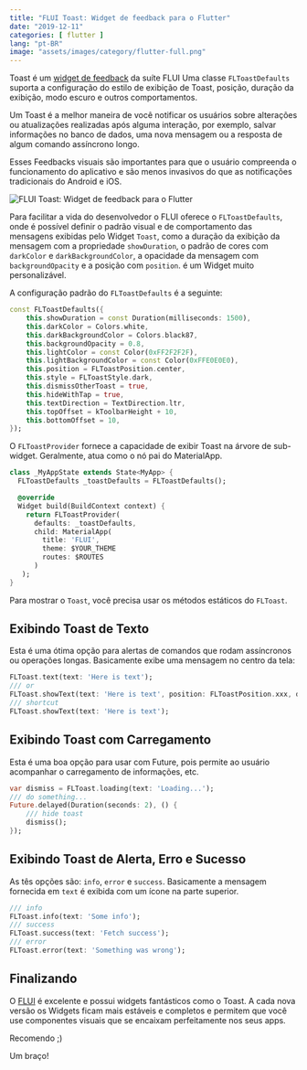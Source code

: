 ```yaml
---
title: "FLUI Toast: Widget de feedback para o Flutter"
date: "2019-12-11"
categories: [ flutter ]
lang: "pt-BR"
image: "assets/images/category/flutter-full.png"
---
```


Toast é um [widget de feedback](https://www.flui.xin/en/widgets/toast.html) da suíte FLUI Uma classe `FLToastDefaults` suporta a configuração do estilo de exibição de Toast, posição, duração da exibição, modo escuro e outros comportamentos.

Um Toast é a melhor maneira de você notificar os usuários sobre alterações ou atualizações realizadas após alguma interação, por exemplo, salvar informações no banco de dados, uma nova mensagem ou a resposta de algum comando assíncrono longo.

Esses Feedbacks visuais são importantes para que o usuário compreenda o funcionamento do aplicativo e são menos invasivos do que as notificações tradicionais do Android e iOS.

![FLUI Toast: Widget de feedback para o Flutter](/assets/images/2019-12-11-toast.gif)

Para facilitar a vida do desenvolvedor o FLUI oferece o `FLToastDefaults`, onde é possível definir o padrão visual e de comportamento das mensagens exibidas pelo Widget `Toast`, como a duração da exibição da mensagem com a propriedade `showDuration`, o padrão de cores com `darkColor` e `darkBackgroundColor`, a opacidade da mensagem com `backgroundOpacity` e a posição com `position`. é um Widget muito personalizável.

A configuração padrão do `FLToastDefaults` é a seguinte:

```dart
const FLToastDefaults({
    this.showDuration = const Duration(milliseconds: 1500),
    this.darkColor = Colors.white,
    this.darkBackgroundColor = Colors.black87,
    this.backgroundOpacity = 0.8,
    this.lightColor = const Color(0xFF2F2F2F),
    this.lightBackgroundColor = const Color(0xFFE0E0E0),
    this.position = FLToastPosition.center,
    this.style = FLToastStyle.dark,
    this.dismissOtherToast = true,
    this.hideWithTap = true,
    this.textDirection = TextDirection.ltr,
    this.topOffset = kToolbarHeight + 10,
    this.bottomOffset = 10,
});
```

O `FLToastProvider` fornece a capacidade de exibir Toast na árvore de sub-widget. Geralmente, atua como o nó pai do MaterialApp.

```dart
class _MyAppState extends State<MyApp> {
  FLToastDefaults _toastDefaults = FLToastDefaults();

  @override
  Widget build(BuildContext context) {
    return FLToastProvider(
      defaults: _toastDefaults,
      child: MaterialApp(
        title: 'FLUI',
        theme: $YOUR_THEME
        routes: $ROUTES
      )
   );
}
```

Para mostrar o `Toast`, você precisa usar os métodos estáticos do `FLToast`.

## Exibindo Toast de Texto

Esta é uma ótima opção para alertas de comandos que rodam assíncronos ou operações longas. Basicamente exibe uma mensagem no centro da tela:

```dart
FLToast.text(text: 'Here is text');
/// or
FLToast.showText(text: 'Here is text', position: FLToastPosition.xxx, duration: Duration(seconds: 5), style: FLToastStyle.xxx);
/// shortcut
FLToast.showText(text: 'Here is text');
```

## Exibindo Toast com Carregamento

Esta é uma boa opção para usar com Future, pois permite ao usuário acompanhar o carregamento de informações, etc.

```dart
var dismiss = FLToast.loading(text: 'Loading...');
/// do something...
Future.delayed(Duration(seconds: 2), () {
    /// hide toast
    dismiss();
});
```

## Exibindo Toast de Alerta, Erro e Sucesso

As tês opções são: `info`, `error` e `success`. Basicamente a mensagem fornecida em `text` é exibida com um ícone na parte superior.

```dart
/// info
FLToast.info(text: 'Some info');
/// success
FLToast.success(text: 'Fetch success');
/// error
FLToast.error(text: 'Something was wrong');
```

## Finalizando

O [FLUI](https://www.luizeof.com.br/flui-e-um-conjunto-de-widgets-para-o-flutter/) é excelente e possui widgets fantásticos como o Toast. A cada nova versão os Widgets ficam mais estáveis e completos e permitem que você use componentes visuais que se encaixam perfeitamente nos seus apps.

Recomendo ;)

Um braço!
